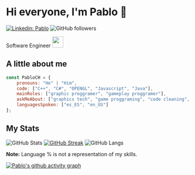 # Hi everyone, I'm Pablo 👋

[![Linkedin: Pablo](https://img.shields.io/badge/-Pablo%20Cebollada%20Hernandez-blue?style=flat-square&logo=Linkedin&logoColor=white)](https://www.linkedin.com/in/pablo-cebollada-hernández/)
![GitHub followers](https://img.shields.io/github/followers/PaablooCH?label=Follow&style=social)

Software Engineer </a><img src="https://media.giphy.com/media/XIqCQx02E1U9W/giphy.gif" width="30"> 

## A little about me 

```javascript
const PabloCH = {
    pronouns: "He" | "Him",
    code: ["C++", "C#", "OPENGL", "Javascript", "Java"],
    mainRoles: ["graphic proggramer", "gameplay proggramer"],
    askMeAbout: ["graphics tech", "game proggraming", "code cleaning", "videogames"],
    languagesSpoken: ["es_ES", "en_US"]
};
```

## My Stats

![GitHub Stats](https://github-readme-stats.vercel.app/api?username=paablooch&show_icons=true&theme=radical)
[![GitHub Streak](https://github-readme-streak-stats.herokuapp.com?user=paablooch&theme=radical&date_format=M%20j%5B%2C%20Y%5D)](https://git.io/streak-stats)
![GitHub Langs](https://github-readme-stats.vercel.app/api/top-langs/?username=paablooch&layout=compact&theme=radical)

**Note:** Language % is not a representation of my skills.

[![Pablo's github activity graph](https://github-readme-activity-graph.vercel.app/graph?username=paablooch&theme=dracula)](https://github.com/paablooch/github-readme-activity-graph)

<!--
![Github Trophy](https://github-profile-trophy.vercel.app/?username=paablooch&theme=radical)
-->
